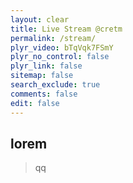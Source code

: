 ```yaml
---
layout: clear
title: Live Stream @cretm
permalink: /stream/
plyr_video: bTqVqk7FSmY
plyr_no_control: false
plyr_link: false
sitemap: false
search_exclude: true
comments: false
edit: false
---
```


## lorem

> qq
